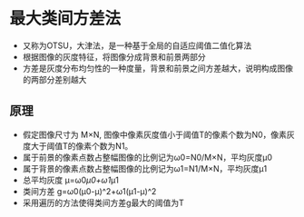 # 最大类间方差法
- 又称为OTSU，大津法，是一种基于全局的自适应阈值二值化算法
- 根据图像的灰度特征，将图像分成背景和前景两部分
- 方差是灰度分布均匀性的一种度量，背景和前景之间方差越大，说明构成图像的两部分差别越大
## 原理
- 假定图像尺寸为 M×N, 图像中像素灰度值小于阈值T的像素个数为N0，像素灰度大于阈值T的像素个数为N1。
- 属于前景的像素点数占整幅图像的比例记为ω0=N0/M×N，平均灰度μ0
- 属于背景的像素点数占整幅图像的比例记为ω1=N1/M×N，平均灰度μ1
- 总平均灰度 μ=ω0*μ0+ω1*μ1
- 类间方差 g=ω0(μ0-μ)^2+ω1(μ1-μ)^2
- 采用遍历的方法使得类间方差g最大的阈值为T
